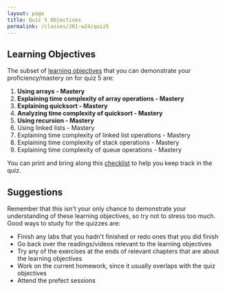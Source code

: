 ```yaml
---
layout: page
title: Quiz 5 Objectives
permalink: /classes/201-w24/quiz5
---
```


## Learning Objectives

The subset of [learning objectives](quizzes-overview) that you can demonstrate your proficiency/mastery on for quiz 5 are:

1. **Using arrays - Mastery**
2. **Explaining time complexity of array operations - Mastery**
5. **Explaining quicksort - Mastery**
6. **Analyzing time complexity of quicksort - Mastery**
7. **Using recursion - Mastery**
1. Using linked lists - Mastery
3. Explaining time complexity of linked list operations - Mastery
5. Explaining time complexity of stack operations - Mastery
6. Explaining time complexity of queue operations - Mastery

You can print and bring along this [checklist](https://docs.google.com/document/d/1SD0ur_eZuchT35MQguvphu1Qygay8u5Irnh46B2ChT0/edit?usp=sharing) to help you keep track in the quiz.

## Suggestions
Remember that this isn't your only chance to demonstrate your understanding of these learning objectives, so try not to stress too much.
Good ways to study for the quizzes are:
* Finish any labs that you hadn't finished or redo ones that you did finish
* Go back over the readings/videos relevant to the learning objectives
* Try any of the exercises at the ends of relevant chapters that are about the learning objectives
* Work on the current homework, since it usually overlaps with the quiz objectives
* Attend the prefect sessions